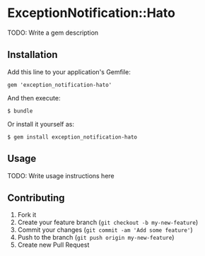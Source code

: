 # ExceptionNotification::Hato

TODO: Write a gem description

## Installation

Add this line to your application's Gemfile:

    gem 'exception_notification-hato'

And then execute:

    $ bundle

Or install it yourself as:

    $ gem install exception_notification-hato

## Usage

TODO: Write usage instructions here

## Contributing

1. Fork it
2. Create your feature branch (`git checkout -b my-new-feature`)
3. Commit your changes (`git commit -am 'Add some feature'`)
4. Push to the branch (`git push origin my-new-feature`)
5. Create new Pull Request
